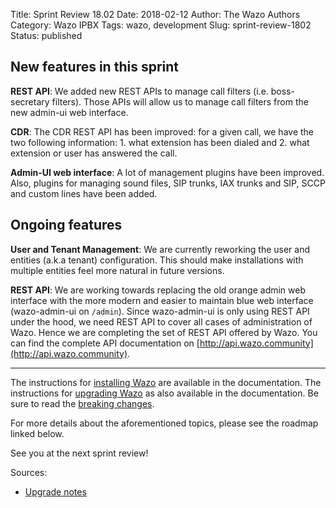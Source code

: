 Title: Sprint Review 18.02
Date: 2018-02-12
Author: The Wazo Authors
Category: Wazo IPBX
Tags: wazo, development
Slug: sprint-review-1802
Status: published

## New features in this sprint

**REST API**: We added new REST APIs to manage call filters (i.e. boss-secretary filters). Those APIs will allow us to manage call filters from the new admin-ui web interface.

**CDR**: The CDR REST API has been improved: for a given call, we have the two following information: 1. what extension has been dialed and 2. what extension or user has answered the call.

**Admin-UI web interface**: A lot of management plugins have been improved. Also, plugins for managing sound files, SIP trunks, IAX trunks and SIP, SCCP and custom lines have been added.


## Ongoing features

**User and Tenant Management**: We are currently reworking the user and entities (a.k.a tenant) configuration. This should make installations with multiple entities feel more natural in future versions.

**REST API**: We are working towards replacing the old orange admin web interface with the more modern and easier to maintain blue web interface (wazo-admin-ui on `/admin`). Since wazo-admin-ui is only using REST API under the hood, we need REST API to cover all cases of administration of Wazo. Hence we are completing the set of REST API offered by Wazo. You can find the complete API documentation on [http://api.wazo.community](http://api.wazo.community).

---

The instructions for [installing Wazo](/uc-doc/installation/install-system) are available in the documentation.
The instructions for [upgrading Wazo](/uc-doc/upgrade/introduction) as also available in the documentation. Be sure to read the [breaking changes](http://wazo.readthedocs.io/en/wazo-18.02/upgrade/upgrade_notes.html).

For more details about the aforementioned topics, please see the roadmap linked below.

See you at the next sprint review!

Sources:

* [Upgrade notes](/uc-doc/upgrade/upgrade_notes)
